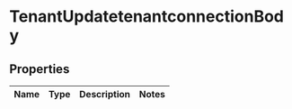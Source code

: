 # TenantUpdatetenantconnectionBody

## Properties
Name | Type | Description | Notes
------------ | ------------- | ------------- | -------------
